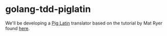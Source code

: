 golang-tdd-piglatin
===================

We'll be developing a [Pig Latin](http://en.wikipedia.org/wiki/Pig_Latin) translator based on the tutorial by Mat Ryer found [here](http://blog.stretchr.com/2014/03/05/test-driven-development-specifically-in-golang/).
